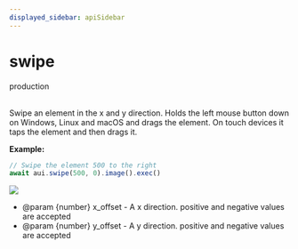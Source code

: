 ```yaml
---
displayed_sidebar: apiSidebar
---
```

# swipe
<span class="theme-doc-version-badge badge badge--success">production</span><br/><br/>

Swipe an element in the x and y direction.
Holds the left mouse button down on Windows, Linux and macOS and drags the element.
On touch devices it taps the element and then drags it.

**Example:**
```typescript 
// Swipe the element 500 to the right
await aui.swipe(500, 0).image().exec()
```
![](/img/gif/swipe.gif)

   * @param {number} x_offset - A x direction. positive and negative values are accepted
   * @param {number} y_offset - A y direction. positive and negative values are accepted
